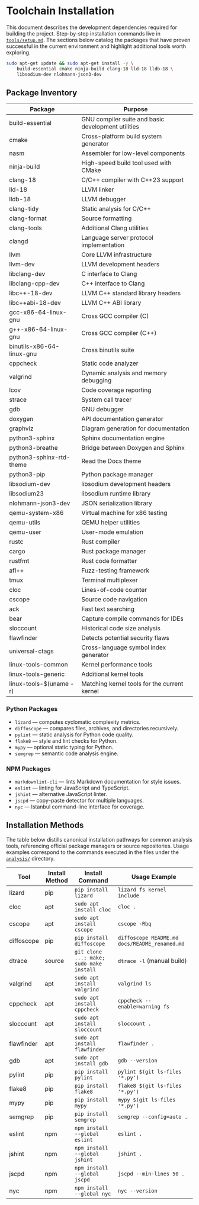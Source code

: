 # Toolchain Installation

This document describes the development dependencies required for building the
project. Step-by-step installation commands live in [`tools/setup.md`](../tools/setup.md).
The sections below catalog the packages that have proven successful in the
current environment and highlight additional tools worth exploring.

```sh
sudo apt-get update && sudo apt-get install -y \
    build-essential cmake ninja-build clang-18 lld-18 lldb-18 \
    libsodium-dev nlohmann-json3-dev
```

## Package Inventory

| Package                   | Purpose                                                     |
|---------------------------|-------------------------------------------------------------|
| build-essential           | GNU compiler suite and basic development utilities          |
| cmake                     | Cross-platform build system generator                       |
| nasm                      | Assembler for low-level components                          |
| ninja-build               | High-speed build tool used with CMake                       |
| clang-18                  | C/C++ compiler with C++23 support                           |
| lld-18                    | LLVM linker                                                 |
| lldb-18                   | LLVM debugger                                               |
| clang-tidy                | Static analysis for C/C++                                   |
| clang-format              | Source formatting                                           |
| clang-tools               | Additional Clang utilities                                  |
| clangd                    | Language server protocol implementation                     |
| llvm                      | Core LLVM infrastructure                                    |
| llvm-dev                  | LLVM development headers                                    |
| libclang-dev              | C interface to Clang                                        |
| libclang-cpp-dev          | C++ interface to Clang                                      |
| libc++-18-dev             | LLVM C++ standard library headers                           |
| libc++abi-18-dev          | LLVM C++ ABI library                                        |
| gcc-x86-64-linux-gnu      | Cross GCC compiler (C)                                      |
| g++-x86-64-linux-gnu      | Cross GCC compiler (C++)                                    |
| binutils-x86-64-linux-gnu | Cross binutils suite                                        |
| cppcheck                  | Static code analyzer                                        |
| valgrind                  | Dynamic analysis and memory debugging                       |
| lcov                      | Code coverage reporting                                     |
| strace                    | System call tracer                                          |
| gdb                       | GNU debugger                                                |
| doxygen                   | API documentation generator                                 |
| graphviz                  | Diagram generation for documentation                        |
| python3-sphinx            | Sphinx documentation engine                                 |
| python3-breathe           | Bridge between Doxygen and Sphinx                           |
| python3-sphinx-rtd-theme  | Read the Docs theme                                         |
| python3-pip               | Python package manager                                      |
| libsodium-dev             | libsodium development headers                               |
| libsodium23               | libsodium runtime library                                   |
| nlohmann-json3-dev        | JSON serialization library                                  |
| qemu-system-x86           | Virtual machine for x86 testing                             |
| qemu-utils                | QEMU helper utilities                                       |
| qemu-user                 | User-mode emulation                                         |
| rustc                     | Rust compiler                                               |
| cargo                     | Rust package manager                                        |
| rustfmt                   | Rust code formatter                                         |
| afl++                     | Fuzz-testing framework                                      |
| tmux                      | Terminal multiplexer                                        |
| cloc                      | Lines-of-code counter                                       |
| cscope                    | Source code navigation                                      |
| ack                       | Fast text searching                                         |
| bear                      | Capture compile commands for IDEs                           |
| sloccount                 | Historical code size analysis                               |
| flawfinder                | Detects potential security flaws                            |
| universal-ctags           | Cross-language symbol index generator                       |
| linux-tools-common        | Kernel performance tools                                    |
| linux-tools-generic       | Additional kernel tools                                     |
| linux-tools-$(uname -r)   | Matching kernel tools for the current kernel                |

### Python Packages

  * `lizard` — computes cyclomatic complexity metrics.
  * `diffoscope` — compares files, archives, and directories recursively.
  * `pylint` — static analysis for Python code quality.
  * `flake8` — style and lint checks for Python.
  * `mypy` — optional static typing for Python.
  * `semgrep` — semantic code analysis engine.

### NPM Packages

  * `markdownlint-cli` — lints Markdown documentation for style issues.
  * `eslint` — linting for JavaScript and TypeScript.
  * `jshint` — alternative JavaScript linter.
  * `jscpd` — copy–paste detector for multiple languages.
  * `nyc` — Istanbul command-line interface for coverage.

## Installation Methods

The table below distills canonical installation pathways for common analysis tools, referencing official package managers or source repositories. Usage examples correspond to the commands executed in the files under the [`analysis/`](analysis/) directory.

| Tool        | Install Method | Install Command                                                                   | Usage Example                     |
|-------------|----------------|-----------------------------------------------------------------------------------|-----------------------------------|
| lizard      | pip            | `pip install lizard`                                                              | `lizard fs kernel include`        |
| cloc        | apt            | `sudo apt install cloc`                                                           | `cloc .`                          |
| cscope      | apt            | `sudo apt install cscope`                                                         | `cscope -Rbq`                     |
| diffoscope  | pip            | `pip install diffoscope`                                                          | `diffoscope README.md docs/README_renamed.md`|
| dtrace      | source         | `git clone ...; make; sudo make install`                                          | `dtrace -l` (manual build)        |
| valgrind    | apt            | `sudo apt install valgrind`                                                       | `valgrind ls`                     |
| cppcheck    | apt            | `sudo apt install cppcheck`                                                       | `cppcheck --enable=warning fs`    |
| sloccount   | apt            | `sudo apt install sloccount`                                                      | `sloccount .`                     |
| flawfinder  | apt            | `sudo apt install flawfinder`                                                     | `flawfinder .`                    |
| gdb         | apt            | `sudo apt install gdb`                                                            | `gdb --version`                   |
| pylint      | pip            | `pip install pylint`                                                              | `pylint $(git ls-files '*.py')`   |
| flake8      | pip            | `pip install flake8`                                                              | `flake8 $(git ls-files '*.py')`   |
| mypy        | pip            | `pip install mypy`                                                                | `mypy $(git ls-files '*.py')`     |
| semgrep     | pip            | `pip install semgrep`                                                             | `semgrep --config=auto .`         |
| eslint      | npm            | `npm install --global eslint`                                                     | `eslint .`                        |
| jshint      | npm            | `npm install --global jshint`                                                     | `jshint .`                        |
| jscpd       | npm            | `npm install --global jscpd`                                                      | `jscpd --min-lines 50 .`          |
| nyc         | npm            | `npm install --global nyc`                                                        | `nyc --version`                   |